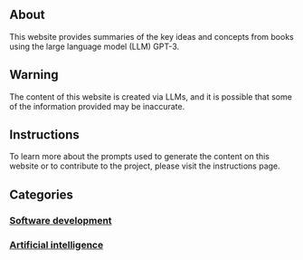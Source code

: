 ## About
This website provides summaries of the key ideas and concepts from books using the large language model (LLM) GPT-3.

## Warning
The content of this website is created via LLMs, and it is possible that some of the information provided may be inaccurate.

## Instructions
To learn more about the prompts used to generate the content on this website or to contribute to the project, please visit the instructions page.

## Categories

### [Software development](/Bibliot/software-development/index.html)

### [Artificial intelligence](/Bibliot/artificial-intelligence/index.html)